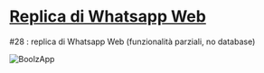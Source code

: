 # [Replica di Whatsapp Web](https://boolzap.netlify.app/)
#28 : replica di Whatsapp Web (funzionalità parziali, no database)

![BoolzApp](https://user-images.githubusercontent.com/62016242/88787623-7108f980-d194-11ea-9302-2c1c63af8357.gif)
